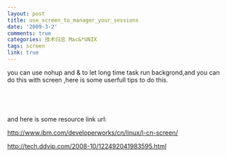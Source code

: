 ```yaml
---
layout: post
title: use_screen_to_manager_your_sessions
date: '2009-3-2'
comments: true
categories: 技术归总 Mac&*UNIX
tags: screen
link: true
---
```

<p>you can use nohup and &amp; to let long time task run backgrond,and you can do this with screen ,here is some userfull tips to do this.</p>
<p><img src="http://www.ibm.com/developerworks/cn/linux/l-cn-screen/keybindings.jpg" alt="" /></p>
<p><img src="http://www.ibm.com/developerworks/cn/linux/l-cn-screen/newkeybinding.jpg" alt="" /></p>
<p>&nbsp;</p>
<p>and here is some resource link url:</p>
<p><a href="http://www.ibm.com/developerworks/cn/linux/l-cn-screen/">http://www.ibm.com/developerworks/cn/linux/l-cn-screen/</a></p>
<p><a href="http://tech.ddvip.com/2008-10/122492041983595.html">http://tech.ddvip.com/2008-10/122492041983595.html</a></p>
